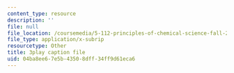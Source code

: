 ```yaml
---
content_type: resource
description: ''
file: null
file_location: /coursemedia/5-112-principles-of-chemical-science-fall-2005/04ba8ee67e5b43508dff34ff9d61eca6_4xRS6bdFsVM.srt
file_type: application/x-subrip
resourcetype: Other
title: 3play caption file
uid: 04ba8ee6-7e5b-4350-8dff-34ff9d61eca6
---
```

